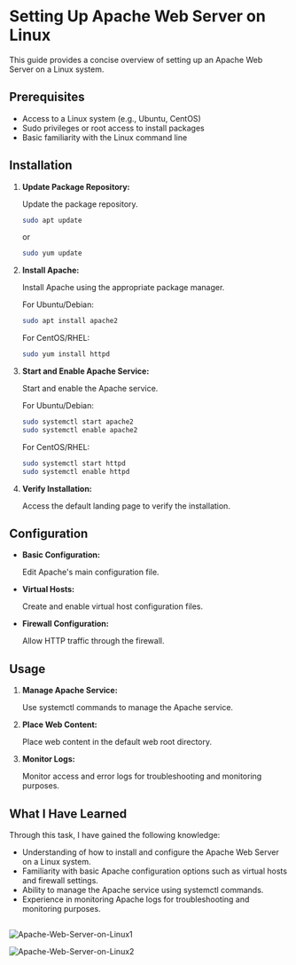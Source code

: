# Setting Up Apache Web Server on Linux

This guide provides a concise overview of setting up an Apache Web Server on a Linux system.

## Prerequisites

- Access to a Linux system (e.g., Ubuntu, CentOS)
- Sudo privileges or root access to install packages
- Basic familiarity with the Linux command line

## Installation

1. **Update Package Repository:**

    Update the package repository.

    ```bash
    sudo apt update
    ```

    or

    ```bash
    sudo yum update
    ```

2. **Install Apache:**

    Install Apache using the appropriate package manager.

    For Ubuntu/Debian:

    ```bash
    sudo apt install apache2
    ```

    For CentOS/RHEL:

    ```bash
    sudo yum install httpd
    ```

3. **Start and Enable Apache Service:**

    Start and enable the Apache service.

    For Ubuntu/Debian:

    ```bash
    sudo systemctl start apache2
    sudo systemctl enable apache2
    ```

    For CentOS/RHEL:

    ```bash
    sudo systemctl start httpd
    sudo systemctl enable httpd
    ```

4. **Verify Installation:**

    Access the default landing page to verify the installation.

## Configuration

- **Basic Configuration:**

    Edit Apache's main configuration file.

- **Virtual Hosts:**

    Create and enable virtual host configuration files.

- **Firewall Configuration:**

    Allow HTTP traffic through the firewall.

## Usage

1. **Manage Apache Service:**

    Use systemctl commands to manage the Apache service.

2. **Place Web Content:**

    Place web content in the default web root directory.

3. **Monitor Logs:**

    Monitor access and error logs for troubleshooting and monitoring purposes.

## What I Have Learned

Through this task, I have gained the following knowledge:

- Understanding of how to install and configure the Apache Web Server on a Linux system.
- Familiarity with basic Apache configuration options such as virtual hosts and firewall settings.
- Ability to manage the Apache service using systemctl commands.
- Experience in monitoring Apache logs for troubleshooting and monitoring purposes.

## 

![Apache-Web-Server-on-Linux1](https://github.com/Rawipat40/aws_restart-Apache-Web-Server-on-Linux/assets/141838218/35212b91-521e-4228-b85a-d4af62338eb9)

![Apache-Web-Server-on-Linux2](https://github.com/Rawipat40/aws_restart-Apache-Web-Server-on-Linux/assets/141838218/bf0ca87e-d3d9-49bb-ac1b-c731d10efed4)
